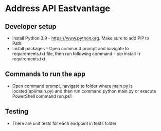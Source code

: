 # Address API Eastvantage

## Developer setup
* Install Python 3.9 - https://www.python.org. Make sure to add PIP to Path
* Install packages - Open command prompt and navigate to requirements.txt file, then run following command - pip install -r requirements.txt
## Commands to run the app
* Open command prompt, navigate to folder where main.py is located(api/main.py) and then run command python main.py or execute PowerShell command run.ps1
## Testing
* There are unit tests for each endpoint in tests folder


